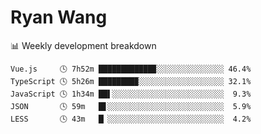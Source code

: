 # Ryan Wang

 <!-- waka-box start -->
📊 Weekly development breakdown
```text
Vue.js     🕓 7h52m ████████████▉░░░░░░░░░░░░░░░ 46.4%
TypeScript 🕓 5h26m ████████▉░░░░░░░░░░░░░░░░░░░ 32.1%
JavaScript 🕓 1h34m ██▌░░░░░░░░░░░░░░░░░░░░░░░░░  9.3%
JSON       🕓 59m   █▋░░░░░░░░░░░░░░░░░░░░░░░░░░  5.9%
LESS       🕓 43m   █▏░░░░░░░░░░░░░░░░░░░░░░░░░░  4.2%
```
<!-- Powered by https://github.com/YouEclipse/waka-box-go . -->
<!-- waka-box end -->